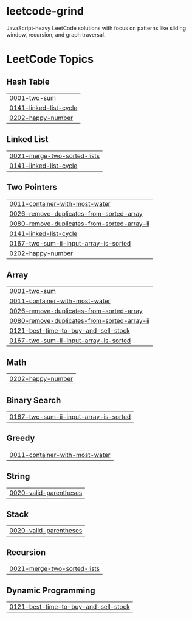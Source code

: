 # leetcode-grind
JavaScript-heavy LeetCode solutions with focus on patterns like sliding window, recursion, and graph traversal.

<!---LeetCode Topics Start-->
# LeetCode Topics
## Hash Table
|  |
| ------- |
| [0001-two-sum](https://github.com/sankalp-ambulkar-au3/leetcode-grind/tree/master/0001-two-sum) |
| [0141-linked-list-cycle](https://github.com/sankalp-ambulkar-au3/leetcode-grind/tree/master/0141-linked-list-cycle) |
| [0202-happy-number](https://github.com/sankalp-ambulkar-au3/leetcode-grind/tree/master/0202-happy-number) |
## Linked List
|  |
| ------- |
| [0021-merge-two-sorted-lists](https://github.com/sankalp-ambulkar-au3/leetcode-grind/tree/master/0021-merge-two-sorted-lists) |
| [0141-linked-list-cycle](https://github.com/sankalp-ambulkar-au3/leetcode-grind/tree/master/0141-linked-list-cycle) |
## Two Pointers
|  |
| ------- |
| [0011-container-with-most-water](https://github.com/sankalp-ambulkar-au3/leetcode-grind/tree/master/0011-container-with-most-water) |
| [0026-remove-duplicates-from-sorted-array](https://github.com/sankalp-ambulkar-au3/leetcode-grind/tree/master/0026-remove-duplicates-from-sorted-array) |
| [0080-remove-duplicates-from-sorted-array-ii](https://github.com/sankalp-ambulkar-au3/leetcode-grind/tree/master/0080-remove-duplicates-from-sorted-array-ii) |
| [0141-linked-list-cycle](https://github.com/sankalp-ambulkar-au3/leetcode-grind/tree/master/0141-linked-list-cycle) |
| [0167-two-sum-ii-input-array-is-sorted](https://github.com/sankalp-ambulkar-au3/leetcode-grind/tree/master/0167-two-sum-ii-input-array-is-sorted) |
| [0202-happy-number](https://github.com/sankalp-ambulkar-au3/leetcode-grind/tree/master/0202-happy-number) |
## Array
|  |
| ------- |
| [0001-two-sum](https://github.com/sankalp-ambulkar-au3/leetcode-grind/tree/master/0001-two-sum) |
| [0011-container-with-most-water](https://github.com/sankalp-ambulkar-au3/leetcode-grind/tree/master/0011-container-with-most-water) |
| [0026-remove-duplicates-from-sorted-array](https://github.com/sankalp-ambulkar-au3/leetcode-grind/tree/master/0026-remove-duplicates-from-sorted-array) |
| [0080-remove-duplicates-from-sorted-array-ii](https://github.com/sankalp-ambulkar-au3/leetcode-grind/tree/master/0080-remove-duplicates-from-sorted-array-ii) |
| [0121-best-time-to-buy-and-sell-stock](https://github.com/sankalp-ambulkar-au3/leetcode-grind/tree/master/0121-best-time-to-buy-and-sell-stock) |
| [0167-two-sum-ii-input-array-is-sorted](https://github.com/sankalp-ambulkar-au3/leetcode-grind/tree/master/0167-two-sum-ii-input-array-is-sorted) |
## Math
|  |
| ------- |
| [0202-happy-number](https://github.com/sankalp-ambulkar-au3/leetcode-grind/tree/master/0202-happy-number) |
## Binary Search
|  |
| ------- |
| [0167-two-sum-ii-input-array-is-sorted](https://github.com/sankalp-ambulkar-au3/leetcode-grind/tree/master/0167-two-sum-ii-input-array-is-sorted) |
## Greedy
|  |
| ------- |
| [0011-container-with-most-water](https://github.com/sankalp-ambulkar-au3/leetcode-grind/tree/master/0011-container-with-most-water) |
## String
|  |
| ------- |
| [0020-valid-parentheses](https://github.com/sankalp-ambulkar-au3/leetcode-grind/tree/master/0020-valid-parentheses) |
## Stack
|  |
| ------- |
| [0020-valid-parentheses](https://github.com/sankalp-ambulkar-au3/leetcode-grind/tree/master/0020-valid-parentheses) |
## Recursion
|  |
| ------- |
| [0021-merge-two-sorted-lists](https://github.com/sankalp-ambulkar-au3/leetcode-grind/tree/master/0021-merge-two-sorted-lists) |
## Dynamic Programming
|  |
| ------- |
| [0121-best-time-to-buy-and-sell-stock](https://github.com/sankalp-ambulkar-au3/leetcode-grind/tree/master/0121-best-time-to-buy-and-sell-stock) |
<!---LeetCode Topics End-->